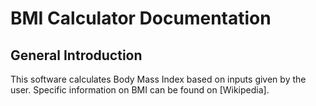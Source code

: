 # BMI Calculator Documentation
## General Introduction
This software calculates Body Mass Index based on inputs given by the user. Specific information on BMI can be found on [Wikipedia].

[wiki]: <https://en.wikipedia.org/wiki/Body_mass_index>

